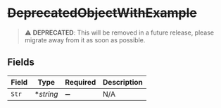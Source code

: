# ~~DeprecatedObjectWithExample~~

> :warning: **DEPRECATED**: This will be removed in a future release, please migrate away from it as soon as possible.


## Fields

| Field              | Type               | Required           | Description        |
| ------------------ | ------------------ | ------------------ | ------------------ |
| `Str`              | **string*          | :heavy_minus_sign: | N/A                |